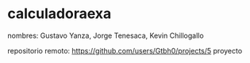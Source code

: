 # calculadoraexa

nombres: Gustavo Yanza, Jorge Tenesaca, Kevin Chillogallo

repositorio remoto: https://github.com/users/Gtbh0/projects/5
proyecto

